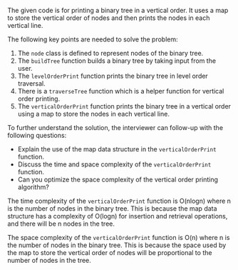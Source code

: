 The given code is for printing a binary tree in a vertical order. It uses a map to store the vertical order of nodes and then prints the nodes in each vertical line.

The following key points are needed to solve the problem:

1. The `node` class is defined to represent nodes of the binary tree.
2. The `buildTree` function builds a binary tree by taking input from the user.
3. The `levelOrderPrint` function prints the binary tree in level order traversal.
4. There is a `traverseTree` function which is a helper function for vertical order printing.
5. The `verticalOrderPrint` function prints the binary tree in a vertical order using a map to store the nodes in each vertical line.

To further understand the solution, the interviewer can follow-up with the following questions:
- Explain the use of the map data structure in the `verticalOrderPrint` function.
- Discuss the time and space complexity of the `verticalOrderPrint` function.
- Can you optimize the space complexity of the vertical order printing algorithm?

The time complexity of the `verticalOrderPrint` function is O(nlogn) where n is the number of nodes in the binary tree. This is because the map data structure has a complexity of O(logn) for insertion and retrieval operations, and there will be n nodes in the tree.

The space complexity of the `verticalOrderPrint` function is O(n) where n is the number of nodes in the binary tree. This is because the space used by the map to store the vertical order of nodes will be proportional to the number of nodes in the tree.